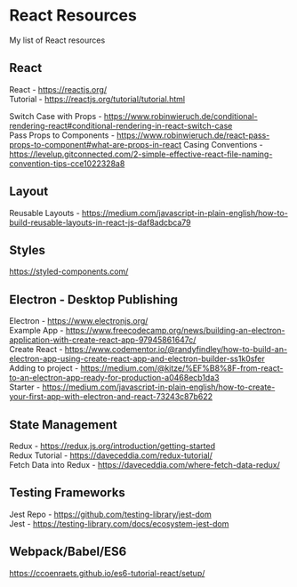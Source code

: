 # React Resources
My list of React resources

## React
React - https://reactjs.org/  
Tutorial - https://reactjs.org/tutorial/tutorial.html  

Switch Case with Props - https://www.robinwieruch.de/conditional-rendering-react#conditional-rendering-in-react-switch-case  
Pass Props to Components - https://www.robinwieruch.de/react-pass-props-to-component#what-are-props-in-react
Casing Conventions - https://levelup.gitconnected.com/2-simple-effective-react-file-naming-convention-tips-cce1022328a8

## Layout 
Reusable Layouts - https://medium.com/javascript-in-plain-english/how-to-build-reusable-layouts-in-react-js-daf8adcbca79

## Styles
https://styled-components.com/

## Electron - Desktop Publishing
Electron - https://www.electronjs.org/  
Example App - https://www.freecodecamp.org/news/building-an-electron-application-with-create-react-app-97945861647c/  
Create React - https://www.codementor.io/@randyfindley/how-to-build-an-electron-app-using-create-react-app-and-electron-builder-ss1k0sfer  
Adding to project - https://medium.com/@kitze/%EF%B8%8F-from-react-to-an-electron-app-ready-for-production-a0468ecb1da3  
Starter - https://medium.com/javascript-in-plain-english/how-to-create-your-first-app-with-electron-and-react-73243c87b622

## State Management
Redux - https://redux.js.org/introduction/getting-started  
Redux Tutorial - https://daveceddia.com/redux-tutorial/  
Fetch Data into Redux - https://daveceddia.com/where-fetch-data-redux/

## Testing Frameworks
Jest Repo - https://github.com/testing-library/jest-dom  
Jest - https://testing-library.com/docs/ecosystem-jest-dom

## Webpack/Babel/ES6

https://ccoenraets.github.io/es6-tutorial-react/setup/
